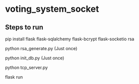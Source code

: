 # voting_system_socket

## Steps to run
pip install flask flask-sqlalchemy flask-bcrypt flask-socketio rsa

python rsa_generate.py (Just once)

python init_db.py (Just once)

python tcp_server.py

flask run
